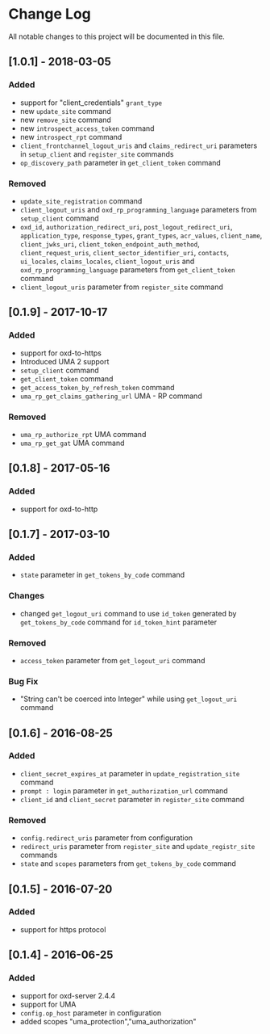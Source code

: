 # Change Log
All notable changes to this project will be documented in this file.

## [1.0.1] - 2018-03-05
### Added
- support for "client_credentials" `grant_type`
- new `update_site` command
- new `remove_site` command
- new `introspect_access_token` command
- new `introspect_rpt` command
- `client_frontchannel_logout_uris` and `claims_redirect_uri` parameters in `setup_client` and `register_site` commands
- `op_discovery_path` parameter in `get_client_token` command

### Removed
- `update_site_registration` command
- `client_logout_uris` and `oxd_rp_programming_language` parameters from `setup_client` command
- `oxd_id`, `authorization_redirect_uri`, `post_logout_redirect_uri`, `application_type`, `response_types`, `grant_types`, `acr_values`, `client_name`, `client_jwks_uri`, `client_token_endpoint_auth_method`, `client_request_uris`, `client_sector_identifier_uri`, `contacts`, `ui_locales`, `claims_locales`, `client_logout_uris` and `oxd_rp_programming_language` parameters from `get_client_token` command
- `client_logout_uris` parameter from `register_site` command

## [0.1.9] - 2017-10-17
### Added
- support for oxd-to-https
- Introduced UMA 2 support
- `setup_client` command
- `get_client_token` command
- `get_access_token_by_refresh_token` command
- `uma_rp_get_claims_gathering_url` UMA - RP command

### Removed
- `uma_rp_authorize_rpt` UMA command
- `uma_rp_get_gat` UMA command

## [0.1.8] - 2017-05-16
### Added
- support for oxd-to-http

## [0.1.7] - 2017-03-10
### Added
- `state` parameter in `get_tokens_by_code` command

### Changes
- changed `get_logout_uri` command to use `id_token` generated by `get_tokens_by_code` command for `id_token_hint` parameter

### Removed
- `access_token` parameter from `get_logout_uri` command

### Bug Fix
- "String can't be coerced into Integer" while using `get_logout_uri` command

## [0.1.6] - 2016-08-25
### Added
- `client_secret_expires_at` parameter in `update_registration_site` command
- `prompt : login` parameter in `get_authorization_url` command
- `client_id` and `client_secret` parameter in `register_site` command

### Removed
- `config.redirect_uris` parameter from configuration
- `redirect_uris` parameter from `register_site` and `update_registr_site` commands
- `state` and `scopes` parameters from `get_tokens_by_code` command

## [0.1.5] - 2016-07-20
### Added
- support for https protocol

## [0.1.4] - 2016-06-25
### Added
- support for oxd-server 2.4.4
- support for UMA
- `config.op_host` parameter in configuration
- added scopes "uma_protection","uma_authorization"

